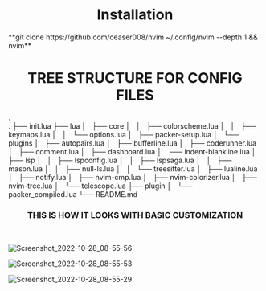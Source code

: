 <h1 align='center'>Installation</h1>
**git clone https://github.com/ceaser008/nvim ~/.config/nvim --depth 1 && nvim**
<br>

<h1 align='center'>TREE STRUCTURE FOR CONFIG FILES</h1>
.<br>
.
├── init.lua
├── lua
│   ├── core
│   │   ├── colorscheme.lua
│   │   ├── keymaps.lua
│   │   └── options.lua
│   ├── packer-setup.lua
│   └── plugins
│       ├── autopairs.lua
│       ├── bufferline.lua
│       ├── coderunner.lua
│       ├── comment.lua
│       ├── dashboard.lua
│       ├── indent-blankline.lua
│       ├── lsp
│       │   ├── lspconfig.lua
│       │   ├── lspsaga.lua
│       │   ├── mason.lua
│       │   ├── null-ls.lua
│       │   └── treesitter.lua
│       ├── lualine.lua
│       ├── notify.lua
│       ├── nvim-cmp.lua
│       ├── nvim-colorizer.lua
│       ├── nvim-tree.lua
│       └── telescope.lua
├── plugin
│   └── packer_compiled.lua
└── README.md
<h3 align='center'>THIS IS HOW IT LOOKS WITH BASIC CUSTOMIZATION</h2>
<br>

![Screenshot_2022-10-28_08-55-56](https://user-images.githubusercontent.com/93041325/198494499-095f00fe-206f-4d9d-9f08-69349c7a1c45.png)
<br>

![Screenshot_2022-10-28_08-55-53](https://user-images.githubusercontent.com/93041325/198494681-920d0ae5-eb40-424c-80b8-02b1d3cbc759.png)
<br>

![Screenshot_2022-10-28_08-55-29](https://user-images.githubusercontent.com/93041325/198494742-2d21c90b-0364-4e8b-8a71-15aeab3ace29.png)
